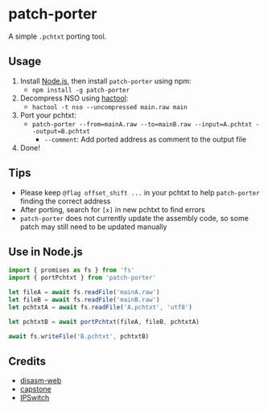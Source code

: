 # patch-porter

A simple `.pchtxt` porting tool.

## Usage

1. Install [Node.js](https://nodejs.org), then install `patch-porter` using npm:
    - `npm install -g patch-porter`
2. Decompress NSO using [hactool](https://github.com/SciresM/hactool):
    - `hactool -t nso --uncompressed main.raw main`
3. Port your pchtxt:
    - `patch-porter --from=mainA.raw --to=mainB.raw --input=A.pchtxt --output=B.pchtxt`
        - `--comment`: Add ported address as comment to the output file
4. Done!

## Tips
- Please keep `@flag offset_shift ...` in your pchtxt to help `patch-porter` finding the correct address
- After porting, search for `[x]` in new pchtxt to find errors
- `patch-porter` does not currently update the assembly code, so some patch may still need to be updated manually

## Use in Node.js

```javascript
import { promises as fs } from 'fs'
import { portPchtxt } from 'patch-porter'

let fileA = await fs.readFile('mainA.raw')
let fileB = await fs.readFile('mainB.raw')
let pchtxtA = await fs.readFile('A.pchtxt', 'utf8')

let pchtxtB = await portPchtxt(fileA, fileB, pchtxtA)

await fs.writeFile('B.pchtxt', pchtxtB)
```

## Credits

- [disasm-web](https://github.com/CzBiX/disasm-web)
- [capstone](https://github.com/capstone-engine/capstone)
- [IPSwitch](https://github.com/3096/ipswitch)
